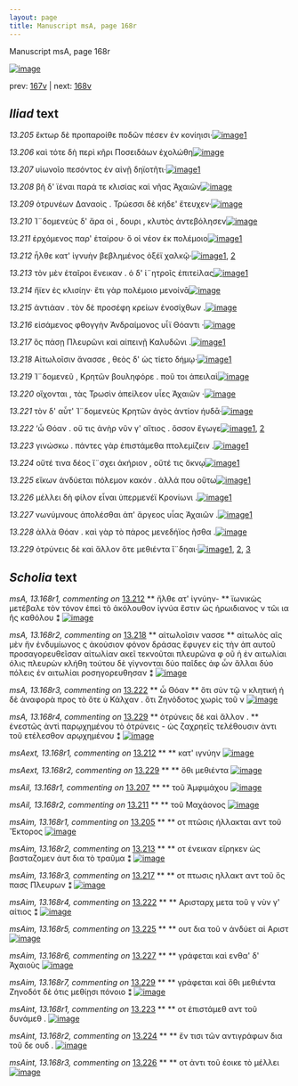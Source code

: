 ```yaml
---
layout: page
title: Manuscript msA, page 168r
---
```


Manuscript msA, page 168r

[![image](http://www.homermultitext.org/iipsrv?OBJ=IIP,1.0&FIF=/project/homer/pyramidal/deepzoom/hmt/vaimg/2017a/VA168RN_0339.tif&WID=100&CVT=JPEG)](http://www.homermultitext.org/ict2/?urn=urn:cite2:hmt:vaimg.2017a:VA168RN_0339)

prev:  [167v](../167v/) | next:  [168v](../168v/)

## *Iliad* text

*13.205* <a id="13.205"/> ἕκτωρ δὲ προπαροίθε ποδῶν πέσεν ἐν κονίηισι·[![image](http://www.homermultitext.org/iipsrv?OBJ=IIP,1.0&FIF=/project/homer/pyramidal/deepzoom/hmt/vaimg/2017a/VA168RN_0339.tif&RGN=0.18,0.2051,0.416,0.0248&WID=1000&CVT=JPEG)](http://www.homermultitext.org/ict2/?urn=urn:cite2:hmt:vaimg.2017a:VA168RN_0339@0.18,0.2051,0.416,0.0248)[1](#msAim_13.168r1)

*13.206* <a id="13.206"/> καὶ τότε δὴ περὶ κῆρι Ποσειδάων ἐχολώθη[![image](http://www.homermultitext.org/iipsrv?OBJ=IIP,1.0&FIF=/project/homer/pyramidal/deepzoom/hmt/vaimg/2017a/VA168RN_0339.tif&RGN=0.176,0.2246,0.405,0.0248&WID=1000&CVT=JPEG)](http://www.homermultitext.org/ict2/?urn=urn:cite2:hmt:vaimg.2017a:VA168RN_0339@0.176,0.2246,0.405,0.0248)

*13.207* <a id="13.207"/> υἱωνοῖο πεσόντος ἐν αἰνῇ δηϊοτῆτι·[![image](http://www.homermultitext.org/iipsrv?OBJ=IIP,1.0&FIF=/project/homer/pyramidal/deepzoom/hmt/vaimg/2017a/VA168RN_0339.tif&RGN=0.174,0.2457,0.355,0.0225&WID=1000&CVT=JPEG)](http://www.homermultitext.org/ict2/?urn=urn:cite2:hmt:vaimg.2017a:VA168RN_0339@0.174,0.2457,0.355,0.0225)[1](#msAil_13.168r1)

*13.208* <a id="13.208"/> βῆ δ' ϊέναι παρά τε κλισίας καὶ νῆας Ἀχαιῶν[![image](http://www.homermultitext.org/iipsrv?OBJ=IIP,1.0&FIF=/project/homer/pyramidal/deepzoom/hmt/vaimg/2017a/VA168RN_0339.tif&RGN=0.175,0.2645,0.393,0.0225&WID=1000&CVT=JPEG)](http://www.homermultitext.org/ict2/?urn=urn:cite2:hmt:vaimg.2017a:VA168RN_0339@0.175,0.2645,0.393,0.0225)

*13.209* <a id="13.209"/> ὀτρυνέων Δαναοὶς . Τρώεσσι δὲ κήδε' ἔτευχεν·[![image](http://www.homermultitext.org/iipsrv?OBJ=IIP,1.0&FIF=/project/homer/pyramidal/deepzoom/hmt/vaimg/2017a/VA168RN_0339.tif&RGN=0.175,0.2825,0.393,0.0233&WID=1000&CVT=JPEG)](http://www.homermultitext.org/ict2/?urn=urn:cite2:hmt:vaimg.2017a:VA168RN_0339@0.175,0.2825,0.393,0.0233)

*13.210* <a id="13.210"/> Ἰ¨δομενεὺς δ' ἄρα οἱ , δουρι , κλυτὸς ἀντεβόλησεν[![image](http://www.homermultitext.org/iipsrv?OBJ=IIP,1.0&FIF=/project/homer/pyramidal/deepzoom/hmt/vaimg/2017a/VA168RN_0339.tif&RGN=0.178,0.302,0.403,0.0233&WID=1000&CVT=JPEG)](http://www.homermultitext.org/ict2/?urn=urn:cite2:hmt:vaimg.2017a:VA168RN_0339@0.178,0.302,0.403,0.0233)

*13.211* <a id="13.211"/> ἐρχόμενος παρ' ἑταίρου· ὅ οἱ νέον ἐκ πολέμοιο[![image](http://www.homermultitext.org/iipsrv?OBJ=IIP,1.0&FIF=/project/homer/pyramidal/deepzoom/hmt/vaimg/2017a/VA168RN_0339.tif&RGN=0.177,0.3208,0.394,0.0233&WID=1000&CVT=JPEG)](http://www.homermultitext.org/ict2/?urn=urn:cite2:hmt:vaimg.2017a:VA168RN_0339@0.177,0.3208,0.394,0.0233)[1](#msAil_13.168r2)

*13.212* <a id="13.212"/> ἦλθε κατ' ἰγνυὴν βεβλημένος ὀξέϊ χαλκῷ·[![image](http://www.homermultitext.org/iipsrv?OBJ=IIP,1.0&FIF=/project/homer/pyramidal/deepzoom/hmt/vaimg/2017a/VA168RN_0339.tif&RGN=0.177,0.3396,0.394,0.024&WID=1000&CVT=JPEG)](http://www.homermultitext.org/ict2/?urn=urn:cite2:hmt:vaimg.2017a:VA168RN_0339@0.177,0.3396,0.394,0.024)[1](#msA_13.168r1), [2](#msAext_13.168r1)

*13.213* <a id="13.213"/> τὸν μὲν ἑταῖροι ἔνεικαν . ὁ δ' ἰ¨ητροῖς ἐπιτείλας[![image](http://www.homermultitext.org/iipsrv?OBJ=IIP,1.0&FIF=/project/homer/pyramidal/deepzoom/hmt/vaimg/2017a/VA168RN_0339.tif&RGN=0.162,0.3599,0.43,0.024&WID=1000&CVT=JPEG)](http://www.homermultitext.org/ict2/?urn=urn:cite2:hmt:vaimg.2017a:VA168RN_0339@0.162,0.3599,0.43,0.024)[1](#msAim_13.168r2)

*13.214* <a id="13.214"/> ἤϊεν ἐς κλισίην· ἔτι γὰρ πολέμοιο μενοίνᾱ[![image](http://www.homermultitext.org/iipsrv?OBJ=IIP,1.0&FIF=/project/homer/pyramidal/deepzoom/hmt/vaimg/2017a/VA168RN_0339.tif&RGN=0.177,0.3772,0.381,0.024&WID=1000&CVT=JPEG)](http://www.homermultitext.org/ict2/?urn=urn:cite2:hmt:vaimg.2017a:VA168RN_0339@0.177,0.3772,0.381,0.024)

*13.215* <a id="13.215"/> ἀντιάαν . τὸν δὲ προσέφη κρείων ἐνοσίχθων .[![image](http://www.homermultitext.org/iipsrv?OBJ=IIP,1.0&FIF=/project/homer/pyramidal/deepzoom/hmt/vaimg/2017a/VA168RN_0339.tif&RGN=0.179,0.3959,0.386,0.024&WID=1000&CVT=JPEG)](http://www.homermultitext.org/ict2/?urn=urn:cite2:hmt:vaimg.2017a:VA168RN_0339@0.179,0.3959,0.386,0.024)

*13.216* <a id="13.216"/> εἰσάμενος φθογγὴν Ἀνδραίμονος υἷϊ Θόαντι ·[![image](http://www.homermultitext.org/iipsrv?OBJ=IIP,1.0&FIF=/project/homer/pyramidal/deepzoom/hmt/vaimg/2017a/VA168RN_0339.tif&RGN=0.179,0.4147,0.393,0.024&WID=1000&CVT=JPEG)](http://www.homermultitext.org/ict2/?urn=urn:cite2:hmt:vaimg.2017a:VA168RN_0339@0.179,0.4147,0.393,0.024)

*13.217* <a id="13.217"/> ὃς πάσῃ Πλευρῶνι καὶ αἰπεινῇ Καλυδῶνι .[![image](http://www.homermultitext.org/iipsrv?OBJ=IIP,1.0&FIF=/project/homer/pyramidal/deepzoom/hmt/vaimg/2017a/VA168RN_0339.tif&RGN=0.161,0.4343,0.407,0.024&WID=1000&CVT=JPEG)](http://www.homermultitext.org/ict2/?urn=urn:cite2:hmt:vaimg.2017a:VA168RN_0339@0.161,0.4343,0.407,0.024)[1](#msAim_13.168r3)

*13.218* <a id="13.218"/> Αἰτωλοῖσιν ἄνασσε , θεὸς δ' ὡς τίετο δήμῳ·[![image](http://www.homermultitext.org/iipsrv?OBJ=IIP,1.0&FIF=/project/homer/pyramidal/deepzoom/hmt/vaimg/2017a/VA168RN_0339.tif&RGN=0.169,0.4523,0.407,0.024&WID=1000&CVT=JPEG)](http://www.homermultitext.org/ict2/?urn=urn:cite2:hmt:vaimg.2017a:VA168RN_0339@0.169,0.4523,0.407,0.024)[1](#msA_13.168r2)

*13.219* <a id="13.219"/> Ἰ¨δομενεῦ , Κρητῶν βουληφόρε . ποῦ τοι ἀπειλαὶ[![image](http://www.homermultitext.org/iipsrv?OBJ=IIP,1.0&FIF=/project/homer/pyramidal/deepzoom/hmt/vaimg/2017a/VA168RN_0339.tif&RGN=0.177,0.4718,0.407,0.024&WID=1000&CVT=JPEG)](http://www.homermultitext.org/ict2/?urn=urn:cite2:hmt:vaimg.2017a:VA168RN_0339@0.177,0.4718,0.407,0.024)

*13.220* <a id="13.220"/> οἴχονται , τὰς Τρωσὶν ἀπείλεον υἷες Ἀχαιῶν ·[![image](http://www.homermultitext.org/iipsrv?OBJ=IIP,1.0&FIF=/project/homer/pyramidal/deepzoom/hmt/vaimg/2017a/VA168RN_0339.tif&RGN=0.178,0.4921,0.394,0.0225&WID=1000&CVT=JPEG)](http://www.homermultitext.org/ict2/?urn=urn:cite2:hmt:vaimg.2017a:VA168RN_0339@0.178,0.4921,0.394,0.0225)

*13.221* <a id="13.221"/> τὸν δ' αὖτ' Ἰ¨δομενεὺς Κρητῶν ἀγὸς ἀντίον ήυδᾱ·[![image](http://www.homermultitext.org/iipsrv?OBJ=IIP,1.0&FIF=/project/homer/pyramidal/deepzoom/hmt/vaimg/2017a/VA168RN_0339.tif&RGN=0.176,0.5079,0.431,0.0225&WID=1000&CVT=JPEG)](http://www.homermultitext.org/ict2/?urn=urn:cite2:hmt:vaimg.2017a:VA168RN_0339@0.176,0.5079,0.431,0.0225)

*13.222* <a id="13.222"/> ‘ὦ Θόαν . οὔ τις ἀνὴρ νῦν γ' αἴτιος . ὅσσον ἔγωγε[![image](http://www.homermultitext.org/iipsrv?OBJ=IIP,1.0&FIF=/project/homer/pyramidal/deepzoom/hmt/vaimg/2017a/VA168RN_0339.tif&RGN=0.158,0.5282,0.419,0.0225&WID=1000&CVT=JPEG)](http://www.homermultitext.org/ict2/?urn=urn:cite2:hmt:vaimg.2017a:VA168RN_0339@0.158,0.5282,0.419,0.0225)[1](#msA_13.168r3), [2](#msAim_13.168r4)

*13.223* <a id="13.223"/> γινώσκω . πάντες γὰρ ἐπιστάμεθα πτολεμίζειν .[![image](http://www.homermultitext.org/iipsrv?OBJ=IIP,1.0&FIF=/project/homer/pyramidal/deepzoom/hmt/vaimg/2017a/VA168RN_0339.tif&RGN=0.165,0.5477,0.424,0.027&WID=1000&CVT=JPEG)](http://www.homermultitext.org/ict2/?urn=urn:cite2:hmt:vaimg.2017a:VA168RN_0339@0.165,0.5477,0.424,0.027)[1](#msAint_13.168r1)

*13.224* <a id="13.224"/> οὔτέ τινα δέος ἴ¨σχει ἀκήριον , οὔτέ τις ὄκνῳ[![image](http://www.homermultitext.org/iipsrv?OBJ=IIP,1.0&FIF=/project/homer/pyramidal/deepzoom/hmt/vaimg/2017a/VA168RN_0339.tif&RGN=0.178,0.5657,0.4,0.0248&WID=1000&CVT=JPEG)](http://www.homermultitext.org/ict2/?urn=urn:cite2:hmt:vaimg.2017a:VA168RN_0339@0.178,0.5657,0.4,0.0248)[1](#msAint_13.168r2)

*13.225* <a id="13.225"/> εἴκων ἀνδύεται πόλεμον κακόν . ἀλλά που οὕτω[![image](http://www.homermultitext.org/iipsrv?OBJ=IIP,1.0&FIF=/project/homer/pyramidal/deepzoom/hmt/vaimg/2017a/VA168RN_0339.tif&RGN=0.179,0.5838,0.422,0.0233&WID=1000&CVT=JPEG)](http://www.homermultitext.org/ict2/?urn=urn:cite2:hmt:vaimg.2017a:VA168RN_0339@0.179,0.5838,0.422,0.0233)[1](#msAim_13.168r5)

*13.226* <a id="13.226"/> μέλλει δὴ φίλον εἶναι ὑπερμενέϊ Κρονίωνι .[![image](http://www.homermultitext.org/iipsrv?OBJ=IIP,1.0&FIF=/project/homer/pyramidal/deepzoom/hmt/vaimg/2017a/VA168RN_0339.tif&RGN=0.17,0.6018,0.409,0.0255&WID=1000&CVT=JPEG)](http://www.homermultitext.org/ict2/?urn=urn:cite2:hmt:vaimg.2017a:VA168RN_0339@0.17,0.6018,0.409,0.0255)[1](#msAint_13.168r3)

*13.227* <a id="13.227"/> νωνύμνους ἀπολέσθαι ἀπ' ἄργεος υἷας Ἀχαιῶν .[![image](http://www.homermultitext.org/iipsrv?OBJ=IIP,1.0&FIF=/project/homer/pyramidal/deepzoom/hmt/vaimg/2017a/VA168RN_0339.tif&RGN=0.179,0.6228,0.425,0.024&WID=1000&CVT=JPEG)](http://www.homermultitext.org/ict2/?urn=urn:cite2:hmt:vaimg.2017a:VA168RN_0339@0.179,0.6228,0.425,0.024)[1](#msAim_13.168r6)

*13.228* <a id="13.228"/> ἀλλὰ Θόαν . καὶ γὰρ τὸ πάρος μενεδήϊος ῆσθα .[![image](http://www.homermultitext.org/iipsrv?OBJ=IIP,1.0&FIF=/project/homer/pyramidal/deepzoom/hmt/vaimg/2017a/VA168RN_0339.tif&RGN=0.179,0.6424,0.409,0.024&WID=1000&CVT=JPEG)](http://www.homermultitext.org/ict2/?urn=urn:cite2:hmt:vaimg.2017a:VA168RN_0339@0.179,0.6424,0.409,0.024)

*13.229* <a id="13.229"/> ὀτρύνεις δὲ καὶ ἄλλον ὅτε μεθιέντα ἴ¨δηαι·[![image](http://www.homermultitext.org/iipsrv?OBJ=IIP,1.0&FIF=/project/homer/pyramidal/deepzoom/hmt/vaimg/2017a/VA168RN_0339.tif&RGN=0.177,0.6604,0.387,0.0218&WID=1000&CVT=JPEG)](http://www.homermultitext.org/ict2/?urn=urn:cite2:hmt:vaimg.2017a:VA168RN_0339@0.177,0.6604,0.387,0.0218)[1](#msAim_13.168r7), [2](#msA_13.168r4), [3](#msAext_13.168r2)

## *Scholia* text

*msA, 13.168r1, commenting on* [13.212](#13.212)  <a id="msA_13.168r1"/> **													 														 ἤλθε ατ' ἰγνύην- 												** 													 ϊωνικὼς μετέβαλε τὸν τόνον ἐπεὶ τὸ ἀκόλουθον ἰγνύα ἔστιν ὡς ἡρωιδιανος ν τῶι ια ῆς καθόλου ⁑ 												[![image](http://www.homermultitext.org/iipsrv?OBJ=IIP,1.0&FIF=/project/homer/pyramidal/deepzoom/hmt/vaimg/2017a/VA168RN_0339.tif&RGN=0.664,0.3401,0.139,0.0578&WID=1000&CVT=JPEG)](http://www.homermultitext.org/ict2/?urn=urn:cite2:hmt:vaimg.2017a:VA168RN_0339@0.664,0.3401,0.139,0.0578)

*msA, 13.168r2, commenting on* [13.218](#13.218)  <a id="msA_13.168r2"/> **													 														 αἰτωλοῖσιν νασσε 												** 													 														 αἱτωλὸς αῖς μὲν ἤν ἐνδυμίωνος ς ἀκούσιον φόνον δράσας ἔφυγεν εἰς τὴν 														ἀπ αυτοῦ προσαγορευθεῖσαν αἰτωλίαν ακεῖ τεκνοῦται πλευρῶνα φ οῦ ἡ ἐν αιτωλίαι όλις πλευρὼν κλήθη τούτου δὲ γίγνονται δύο παῖδες ἀφ 														ὦν ἄλλαι δύο πόλεις ἐν αιτωλίαι ροσηγορευθησαν ⁑ 												[![image](http://www.homermultitext.org/iipsrv?OBJ=IIP,1.0&FIF=/project/homer/pyramidal/deepzoom/hmt/vaimg/2017a/VA168RN_0339.tif&RGN=0.652,0.3941,0.164,0.1066&WID=1000&CVT=JPEG)](http://www.homermultitext.org/ict2/?urn=urn:cite2:hmt:vaimg.2017a:VA168RN_0339@0.652,0.3941,0.164,0.1066)

*msA, 13.168r3, commenting on* [13.222](#13.222)  <a id="msA_13.168r3"/> **													 ὦ Θόαν 													 												** 													 ὅτι σὺν τῷ ν κλητική ἡ δὲ ἀναφορὰ προς τὸ 															 															 																 ὅτε ὺ Κάλχαν 															 														 . ὅτι Ζηνόδοτος χωρὶς τοῦ ν 													 												[![image](http://www.homermultitext.org/iipsrv?OBJ=IIP,1.0&FIF=/project/homer/pyramidal/deepzoom/hmt/vaimg/2017a/VA168RN_0339.tif&RGN=0.654,0.497,0.164,0.0413&WID=1000&CVT=JPEG)](http://www.homermultitext.org/ict2/?urn=urn:cite2:hmt:vaimg.2017a:VA168RN_0339@0.654,0.497,0.164,0.0413)

*msA, 13.168r4, commenting on* [13.229](#13.229)  <a id="msA_13.168r4"/> **													 ὀτρύνεις δὲ καὶ ἄλλον . 												** 													 ἐνεστῶς ἀντὶ παρῳχημένου τὸ ὀτρύνεις - ὡς 															 															 ζαχρηεῖς τελέθουσιν 														 ἀντι τοῦ ετέλεσθον αρῳχημένου ⁑ 												[![image](http://www.homermultitext.org/iipsrv?OBJ=IIP,1.0&FIF=/project/homer/pyramidal/deepzoom/hmt/vaimg/2017a/VA168RN_0339.tif&RGN=0.173,0.6952,0.599,0.0308&WID=1000&CVT=JPEG)](http://www.homermultitext.org/ict2/?urn=urn:cite2:hmt:vaimg.2017a:VA168RN_0339@0.173,0.6952,0.599,0.0308)

*msAext, 13.168r1, commenting on* [13.212](#13.212)  <a id="msAext_13.168r1"/> **							 						** 							 κατ' ιγνύην 						[![image](http://www.homermultitext.org/iipsrv?OBJ=IIP,1.0&FIF=/project/homer/pyramidal/deepzoom/hmt/vaimg/2017a/VA168RN_0339.tif&RGN=0.8128,0.3304,0.06927,0.02393&WID=1000&CVT=JPEG)](http://www.homermultitext.org/ict2/?urn=urn:cite2:hmt:vaimg.2017a:VA168RN_0339@0.8128,0.3304,0.06927,0.02393)

*msAext, 13.168r2, commenting on* [13.229](#13.229)  <a id="msAext_13.168r2"/> **							 						** 							 ὅθι μεθιέντα 						[![image](http://www.homermultitext.org/iipsrv?OBJ=IIP,1.0&FIF=/project/homer/pyramidal/deepzoom/hmt/vaimg/2017a/VA168RN_0339.tif&RGN=0.8137,0.6575,0.07590,0.02586&WID=1000&CVT=JPEG)](http://www.homermultitext.org/ict2/?urn=urn:cite2:hmt:vaimg.2017a:VA168RN_0339@0.8137,0.6575,0.07590,0.02586)

*msAil, 13.168r1, commenting on* [13.207](#13.207)  <a id="msAil_13.168r1"/> **							 						** 							 τοῦ Ἀμφιμάχου 						[![image](http://www.homermultitext.org/iipsrv?OBJ=IIP,1.0&FIF=/project/homer/pyramidal/deepzoom/hmt/vaimg/2017a/VA168RN_0339.tif&RGN=0.2036,0.2412,0.06522,0.01674&WID=1000&CVT=JPEG)](http://www.homermultitext.org/ict2/?urn=urn:cite2:hmt:vaimg.2017a:VA168RN_0339@0.2036,0.2412,0.06522,0.01674)

*msAil, 13.168r2, commenting on* [13.211](#13.211)  <a id="msAil_13.168r2"/> **							 						** 							 τοῦ Μαχάονος 						[![image](http://www.homermultitext.org/iipsrv?OBJ=IIP,1.0&FIF=/project/homer/pyramidal/deepzoom/hmt/vaimg/2017a/VA168RN_0339.tif&RGN=0.3556,0.3195,0.04569,0.01342&WID=1000&CVT=JPEG)](http://www.homermultitext.org/ict2/?urn=urn:cite2:hmt:vaimg.2017a:VA168RN_0339@0.3556,0.3195,0.04569,0.01342)

*msAim, 13.168r1, commenting on* [13.205](#13.205)  <a id="msAim_13.168r1"/> **							 						** 							 								 οτ πτῶσις ήλλακται αντ τοῦ Ἔκτορος 							 						[![image](http://www.homermultitext.org/iipsrv?OBJ=IIP,1.0&FIF=/project/homer/pyramidal/deepzoom/hmt/vaimg/2017a/VA168RN_0339.tif&RGN=0.5980,0.2075,0.06522,0.01881&WID=1000&CVT=JPEG)](http://www.homermultitext.org/ict2/?urn=urn:cite2:hmt:vaimg.2017a:VA168RN_0339@0.5980,0.2075,0.06522,0.01881)

*msAim, 13.168r2, commenting on* [13.213](#13.213)  <a id="msAim_13.168r2"/> **							 						** 							 								 οτ ένεικαν εἴρηκεν ὡς βασταζομεν 								 ἀυτ δια τὸ τραῦμα ⁑ 						[![image](http://www.homermultitext.org/iipsrv?OBJ=IIP,1.0&FIF=/project/homer/pyramidal/deepzoom/hmt/vaimg/2017a/VA168RN_0339.tif&RGN=0.5862,0.3560,0.06798,0.02739&WID=1000&CVT=JPEG)](http://www.homermultitext.org/ict2/?urn=urn:cite2:hmt:vaimg.2017a:VA168RN_0339@0.5862,0.3560,0.06798,0.02739)

*msAim, 13.168r3, commenting on* [13.217](#13.217)  <a id="msAim_13.168r3"/> **							 						** 							 								 οτ πτωσις ηλλακτ 								 αντ τοῦ ὅς πασς 								 Πλευρων ⁑ 						[![image](http://www.homermultitext.org/iipsrv?OBJ=IIP,1.0&FIF=/project/homer/pyramidal/deepzoom/hmt/vaimg/2017a/VA168RN_0339.tif&RGN=0.5678,0.4368,0.07056,0.01923&WID=1000&CVT=JPEG)](http://www.homermultitext.org/ict2/?urn=urn:cite2:hmt:vaimg.2017a:VA168RN_0339@0.5678,0.4368,0.07056,0.01923)

*msAim, 13.168r4, commenting on* [13.222](#13.222)  <a id="msAim_13.168r4"/> **							 						** 							 								 Αρισταρχ μετα τοῦ γ νὺν γ' αίτιος ⁑ 						[![image](http://www.homermultitext.org/iipsrv?OBJ=IIP,1.0&FIF=/project/homer/pyramidal/deepzoom/hmt/vaimg/2017a/VA168RN_0339.tif&RGN=0.5798,0.5311,0.07240,0.02213&WID=1000&CVT=JPEG)](http://www.homermultitext.org/ict2/?urn=urn:cite2:hmt:vaimg.2017a:VA168RN_0339@0.5798,0.5311,0.07240,0.02213)

*msAim, 13.168r5, commenting on* [13.225](#13.225)  <a id="msAim_13.168r5"/> **							 						** 							 								 ουτ δια τοῦ ν 								 ἀνδύετ αἱ Αριστ 							 						[![image](http://www.homermultitext.org/iipsrv?OBJ=IIP,1.0&FIF=/project/homer/pyramidal/deepzoom/hmt/vaimg/2017a/VA168RN_0339.tif&RGN=0.5962,0.5830,0.07848,0.02296&WID=1000&CVT=JPEG)](http://www.homermultitext.org/ict2/?urn=urn:cite2:hmt:vaimg.2017a:VA168RN_0339@0.5962,0.5830,0.07848,0.02296)

*msAim, 13.168r6, commenting on* [13.227](#13.227)  <a id="msAim_13.168r6"/> **							 						** 							 γράφεται καὶ ενθα' δ' 								 Ἀχαιοὺς 							 						[![image](http://www.homermultitext.org/iipsrv?OBJ=IIP,1.0&FIF=/project/homer/pyramidal/deepzoom/hmt/vaimg/2017a/VA168RN_0339.tif&RGN=0.5954,0.6191,0.07001,0.01992&WID=1000&CVT=JPEG)](http://www.homermultitext.org/ict2/?urn=urn:cite2:hmt:vaimg.2017a:VA168RN_0339@0.5954,0.6191,0.07001,0.01992)

*msAim, 13.168r7, commenting on* [13.229](#13.229)  <a id="msAim_13.168r7"/> **							 						** 							 γράφεται καὶ ὅθι μεθιέντα Ζηνοδότ δὲ ότις μεθίῃσι πόνοιο ⁑ 						[![image](http://www.homermultitext.org/iipsrv?OBJ=IIP,1.0&FIF=/project/homer/pyramidal/deepzoom/hmt/vaimg/2017a/VA168RN_0339.tif&RGN=0.5648,0.6620,0.08235,0.03154&WID=1000&CVT=JPEG)](http://www.homermultitext.org/ict2/?urn=urn:cite2:hmt:vaimg.2017a:VA168RN_0339@0.5648,0.6620,0.08235,0.03154)

*msAint, 13.168r1, commenting on* [13.223](#13.223)  <a id="msAint_13.168r1"/> **							 						** 							 οτ ἐπιστάμεθ αντ τοῦ 							 δυνάμεθ . 						[![image](http://www.homermultitext.org/iipsrv?OBJ=IIP,1.0&FIF=/project/homer/pyramidal/deepzoom/hmt/vaimg/2017a/VA168RN_0339.tif&RGN=0.1083,0.5487,0.06043,0.02351&WID=1000&CVT=JPEG)](http://www.homermultitext.org/ict2/?urn=urn:cite2:hmt:vaimg.2017a:VA168RN_0339@0.1083,0.5487,0.06043,0.02351)

*msAint, 13.168r2, commenting on* [13.224](#13.224)  <a id="msAint_13.168r2"/> **							 						** 							 ἔν τισι τῶν αντιγράφων δια τοῦ δε 								 ουδ . 						[![image](http://www.homermultitext.org/iipsrv?OBJ=IIP,1.0&FIF=/project/homer/pyramidal/deepzoom/hmt/vaimg/2017a/VA168RN_0339.tif&RGN=0.1166,0.5707,0.06595,0.03555&WID=1000&CVT=JPEG)](http://www.homermultitext.org/ict2/?urn=urn:cite2:hmt:vaimg.2017a:VA168RN_0339@0.1166,0.5707,0.06595,0.03555)

*msAint, 13.168r3, commenting on* [13.226](#13.226)  <a id="msAint_13.168r3"/> **							 						** 							 οτ ἀντι τοῦ έοικε τὸ μέλλει 							 						[![image](http://www.homermultitext.org/iipsrv?OBJ=IIP,1.0&FIF=/project/homer/pyramidal/deepzoom/hmt/vaimg/2017a/VA168RN_0339.tif&RGN=0.1113,0.6084,0.05803,0.02061&WID=1000&CVT=JPEG)](http://www.homermultitext.org/ict2/?urn=urn:cite2:hmt:vaimg.2017a:VA168RN_0339@0.1113,0.6084,0.05803,0.02061)